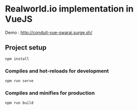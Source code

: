 # Realworld.io implementation in VueJS

Demo : http://conduit-vue-swaraj.surge.sh/

## Project setup
```
npm install
```

### Compiles and hot-reloads for development
```
npm run serve
```

### Compiles and minifies for production
```
npm run build
```